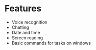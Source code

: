 # Features

- Voice recognition
- Chatting
- Date and time
- Screen reading
- Basic commands for tasks on windows
